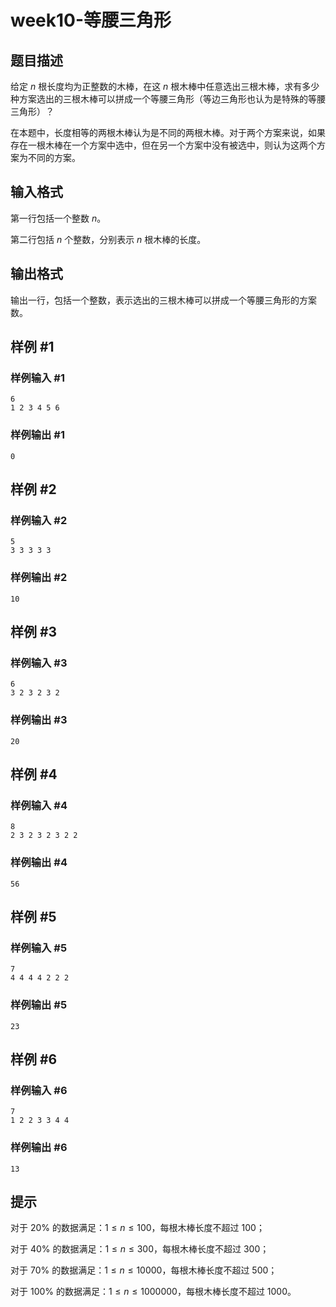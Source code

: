 # week10-等腰三角形

## 题目描述

给定 $n$ 根长度均为正整数的木棒，在这 $n$ 根木棒中任意选出三根木棒，求有多少种方案选出的三根木棒可以拼成一个等腰三角形（等边三角形也认为是特殊的等腰三角形）？

在本题中，长度相等的两根木棒认为是不同的两根木棒。对于两个方案来说，如果存在一根木棒在一个方案中选中，但在另一个方案中没有被选中，则认为这两个方案为不同的方案。

## 输入格式

第一行包括一个整数 $n$。

第二行包括 $n$ 个整数，分别表示 $n$ 根木棒的长度。

## 输出格式

输出一行，包括一个整数，表示选出的三根木棒可以拼成一个等腰三角形的方案数。

## 样例 #1

### 样例输入 #1

```
6
1 2 3 4 5 6
```

### 样例输出 #1

```
0
```

## 样例 #2

### 样例输入 #2

```
5
3 3 3 3 3
```

### 样例输出 #2

```
10
```

## 样例 #3

### 样例输入 #3

```
6
3 2 3 2 3 2
```

### 样例输出 #3

```
20
```

## 样例 #4

### 样例输入 #4

```
8
2 3 2 3 2 3 2 2
```

### 样例输出 #4

```
56
```

## 样例 #5

### 样例输入 #5

```
7
4 4 4 4 2 2 2
```

### 样例输出 #5

```
23
```

## 样例 #6

### 样例输入 #6

```
7
1 2 2 3 3 4 4
```

### 样例输出 #6

```
13
```

## 提示

对于 $20\%$ 的数据满足：$1 \le n \le 100$，每根木棒长度不超过 $100$；

对于 $40\%$ 的数据满足：$1 \le n \le 300$，每根木棒长度不超过 $300$；

对于 $70\%$ 的数据满足：$1 \le n \le 10000$，每根木棒长度不超过 $500$；

对于 $100\%$ 的数据满足：$1 \le n \le 1000000$，每根木棒长度不超过 $1000$。
